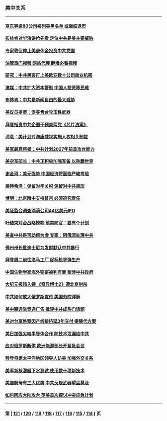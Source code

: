 ### 美中关系
---
#### [京东等逾80公司被列美黑名单 或面临退市](../../pages/nf1412576/n13727449.md?05051245) 
#### [布林肯对华演讲抢先看 定位中共是美主要威胁](../../pages/nf1412576/n13727292.md?05051245) 
#### [专家敦促停止美退休金投资中共党国](../../pages/nf1412576/n13727289.md?05051245) 
#### [油管热门视频 网站代理 翻墙必看视频](http://209.222.30.114:81/youtube.html?05051245)
#### [研究：中共黑客盯上美欧亚数十公司商业机密](../../pages/nf1412576/n13727250.md?05051245) 
#### [澳媒：中共扩大资本管制 中国人投资移民难](../../pages/nf1412576/n13727233.md?05051245) 
#### [布林肯：中共是新闻自由的最大威胁](../../pages/nf1412576/n13727223.md?05051245) 
#### [美议员提案：促美售台攻击性武器](../../pages/nf1412576/n13726992.md?05051245) 
#### [拜登指责中共企图干预美两党《芯片法案》](../../pages/nf1412576/n13727200.md?05051245) 
#### [消息：美计划对海康威视实施人权相关制裁](../../pages/nf1412576/n13727090.md?05051245) 
#### [美军最高将领：中共计划2027年前具攻台能力](../../pages/nf1412576/n13726790.md?05051245) 
#### [美空军部长：中共正积极加强军备 以称霸世界](../../pages/nf1412576/n13726877.md?05051245) 
#### [谢金河：美元强势 中国经济将面临严峻考验](../../pages/nf1412576/n13726667.md?05051245) 
#### [莱特希泽：保留对华关税 保留对中共施压](../../pages/nf1412576/n13726477.md?05051245) 
#### [博明：北京暗中支持普京 必须追究责任](../../pages/nf1412576/n13726270.md?05051245) 
#### [美证监会调查滴滴公司44亿美元IPO](../../pages/nf1412576/n13726424.md?05051245) 
#### [吁结束对台战略模糊 前美防官：要有个计划](../../pages/nf1412576/n13726430.md?05051245) 
#### [美查中共是否助俄为虐 专家：阻俄须处理中共](../../pages/nf1412576/n13726267.md?05051245) 
#### [佛州州长批迪士尼为发财默认中共暴行](../../pages/nf1412576/n13726276.md?05051245) 
#### [拜登周二前往洛马工厂 促标枪导弹生产](../../pages/nf1412576/n13726182.md?05051245) 
#### [中国生物学家海外窃密被判有罪 案涉中共政府](../../pages/nf1412576/n13726188.md?05051245) 
#### [大纪元报箱入镜 《奇异博士2》遭北京封杀](../../pages/nf1412576/n13725845.md?05051245) 
#### [中共如何放大俄罗斯宣传 美国务院详解](../../pages/nf1412576/n13725728.md?05051245) 
#### [美中期选举竞选广告 批评中共成热门话题](../../pages/nf1412576/n13725722.md?05051245) 
#### [美对台军售案因产线排挤延3年交付 提替代方案](../../pages/nf1412576/n13725597.md?05051245) 
#### [美日加强尖端半导体合作 防技术泄漏给中共](../../pages/nf1412576/n13725683.md?05051245) 
#### [应对俄罗斯断供 欧洲能源部长开紧急会议](../../pages/nf1412576/n13725524.md?05051245) 
#### [拜登将邀太平洋地区领导人访美 加强外交关系](../../pages/nf1412576/n13725266.md?05051245) 
#### [美军新核潜艇下水测试  使用数十项新技术](../../pages/nf1412576/n13724976.md?05051245) 
#### [美国航母有三大优势 中共反舰武器望尘莫及](../../pages/nf1412576/n13710322.md?05051245) 
#### [如何回应大陆攻台 英美首次探讨冲突应急计划](../../pages/nf1412576/n13724432.md?05051245) 

---
#### 第 [ [121](./121.md?05051245) / [120](./120.md?05051245) / [119](./119.md?05051245) / [118](./118.md?05051245) / [117](./117.md?05051245) / [116](./116.md?05051245) / [115](./115.md?05051245) / [114](./114.md?05051245) ] 页
